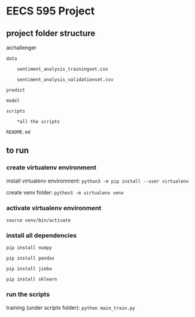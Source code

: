 # EECS 595 Project

## project folder structure
aichallenger

    data

        sentiment_analysis_trainingset.csv

        sentiment_analysis_validationset.csv

    predict

    model

    scripts

        *all the scripts
        
    README.md

## to run
### create virtualenv environment
install virtualenv environment:
`python3 -m pip install --user virtualenv`

create venv folder:
`python3 -m virtualenv venv`

### activate virtualenv environment
`source venv/bin/activate`

### install all dependencies
`pip install numpy`

`pip install pandas`

`pip install jieba`

`pip install sklearn`

### run the scripts 
training (under scripts folder): `python main_train.py`